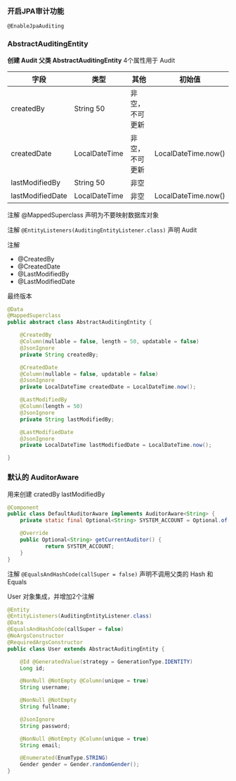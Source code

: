 
### 开启JPA审计功能

`@EnableJpaAuditing`

### AbstractAuditingEntity

**创建 Audit 父类 AbstractAuditingEntity**
4个属性用于 Audit

字段 | 类型 | 其他 | 初始值
---|---|---|---
createdBy | String 50 | 非空，不可更新
createdDate | LocalDateTime | 非空，不可更新 | LocalDateTime.now()
lastModifiedBy | String 50 | 非空
lastModifiedDate | LocalDateTime | 非空 | LocalDateTime.now()


注解 @MappedSuperclass 声明为不要映射数据库对象

注解 `@EntityListeners(AuditingEntityListener.class)` 声明 Audit

注解
- @CreatedBy
- @CreatedDate
- @LastModifiedBy
- @LastModifiedDate

最终版本
```java
@Data
@MappedSuperclass
public abstract class AbstractAuditingEntity {

    @CreatedBy
    @Column(nullable = false, length = 50, updatable = false)
    @JsonIgnore
    private String createdBy;

    @CreatedDate
    @Column(nullable = false, updatable = false)
    @JsonIgnore
    private LocalDateTime createdDate = LocalDateTime.now();

    @LastModifiedBy
    @Column(length = 50)
    @JsonIgnore
    private String lastModifiedBy;

    @LastModifiedDate
    @JsonIgnore
    private LocalDateTime lastModifiedDate = LocalDateTime.now();

}

```

### 默认的 AuditorAware
用来创建 cratedBy lastModifiedBy
```java
@Component
public class DefaultAuditorAware implements AuditorAware<String> {
    private static final Optional<String> SYSTEM_ACCOUNT = Optional.of("SYSTEM");

    @Override
    public Optional<String> getCurrentAuditor() {
            return SYSTEM_ACCOUNT;
    }
}

```
注解 `@EqualsAndHashCode(callSuper = false)` 声明不调用父类的 Hash 和 Equals

User 对象集成，并增加2个注解
```java
@Entity
@EntityListeners(AuditingEntityListener.class)
@Data
@EqualsAndHashCode(callSuper = false)
@NoArgsConstructor
@RequiredArgsConstructor
public class User extends AbstractAuditingEntity {

    @Id @GeneratedValue(strategy = GenerationType.IDENTITY)
    Long id;

    @NonNull @NotEmpty @Column(unique = true)
    String username;

    @NonNull @NotEmpty
    String fullname;

    @JsonIgnore
    String password;

    @NonNull @NotEmpty @Column(unique = true)
    String email;

    @Enumerated(EnumType.STRING)
    Gender gender = Gender.randomGender();
}
```